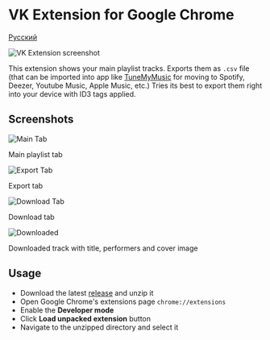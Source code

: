 # VK Extension for Google Chrome

[Русский](https://github.com/al4str/vk-extension/blob/master/README.RU.md)

![VK Extension screenshot](https://i.imgur.com/gkJSwOo.png)

This extension shows your main playlist tracks. Exports them as `.csv` file (that can be imported into app like [TuneMyMusic](https://www.tunemymusic.com/) for moving to Spotify, Deezer, Youtube Music, Apple Music, etc.) Tries its best to export them right into your device with ID3 tags applied.


## Screenshots
![Main Tab](https://i.imgur.com/5a7fz62.png)

Main playlist tab

![Export Tab](https://i.imgur.com/bfBj9vA.png)

Export tab

![Download Tab](https://i.imgur.com/k6nMe2F.png)

Download tab

![Downloaded](https://i.imgur.com/f5DEcw4.png)

Downloaded track with title, performers and cover image


## Usage
- Download the latest [release](https://github.com/al4str/vk-extension/releases) and unzip it
- Open Google Chrome's extensions page `chrome://extensions`
- Enable the **Developer mode**
- Click **Load unpacked extension** button
- Navigate to the unzipped directory and select it

